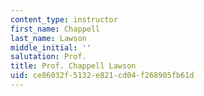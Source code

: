 ```yaml
---
content_type: instructor
first_name: Chappell
last_name: Lawson
middle_initial: ''
salutation: Prof.
title: Prof. Chappell Lawson
uid: ce86032f-5132-e821-cd04-f268905fb61d
---
```


